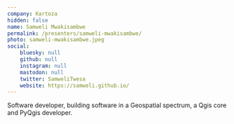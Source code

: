 ```yaml
---
company: Kartoza
hidden: false
name: Samweli Mwakisambwe
permalink: /presenters/samweli-mwakisambwe/
photo: samweli-mwakisambwe.jpeg
social:
    bluesky: null
    github: null
    instagram: null
    mastodon: null
    twitter: SamweliTwesa
    website: https://samweli.github.io/
---
```


Software developer, building software in a Geospatial spectrum, a Qgis core and PyQgis developer.
